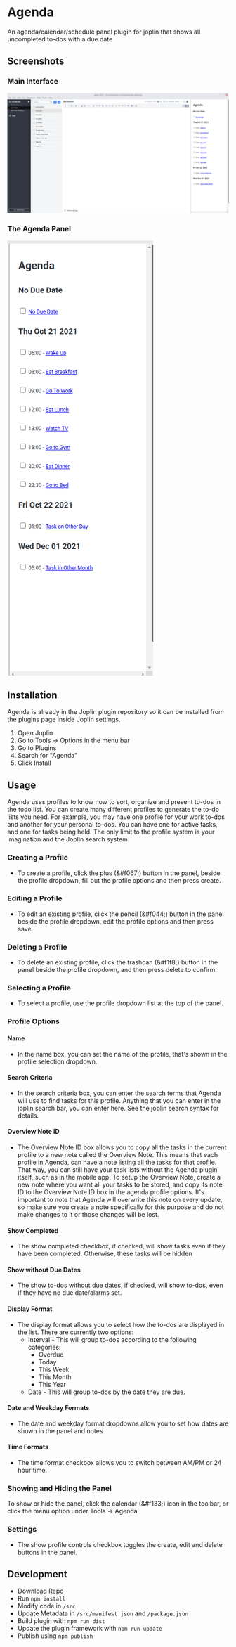 # Agenda

An agenda/calendar/schedule panel plugin for joplin that shows all uncompleted to-dos with a due date

## Screenshots

### Main Interface
![Screenshot1](docs/Screenshot1.png)

### The Agenda Panel
![Screenshot2](docs/Screenshot2.png)


## Installation
Agenda is already in the Joplin plugin repository so it can be installed from the plugins page inside Joplin settings.
1. Open Joplin
2. Go to Tools -> Options in the menu bar
3. Go to Plugins
4. Search for "Agenda"
5. Click Install

## Usage
Agenda uses profiles to know how to sort, organize and present to-dos in the todo list. You can create many different profiles to generate the to-do lists
you need. For example, you may have one profile for your work to-dos and another for your personal to-dos. You can have one for active tasks, and one for tasks being held. The only limit to the profile system is your imagination and the Joplin search system. 

### Creating a Profile
* To create a profile, click the plus (&#f067;) button in the panel, beside the profile dropdown, fill out the profile options and then press create.

### Editing a Profile
* To edit an existing profile, click the pencil (&#f044;) button in the panel beside the profile dropdown, edit the profile options and then press save.

### Deleting a Profile
* To delete an existing profile, click the trashcan (&#f1f8;) button in the panel beside the profile dropdown, and then press delete to confirm. 

### Selecting a Profile
* To select a profile, use the profile dropdown list at the top of the panel. 

### Profile Options

#### Name
* In the name box, you can set the name of the profile, that's shown in the profile selection dropdown. 

#### Search Criteria
* In the search criteria box, you can enter the search terms that Agenda will use to find tasks for this profile. Anything that you can enter in the joplin search bar, you can enter here. See the joplin search syntax for details. 

#### Overview Note ID
* The Overview Note ID box allows you to copy all the tasks in the current profile to a new note called the Overview Note. This means that each profile in Agenda, can have a note listing all the tasks for that profile. That way, you can still have your task lists without the Agenda plugin itself, such as in the mobile app. To setup the Overview Note, create a new note where you want all your tasks to be stored, and copy its note ID to the Overview Note ID box in the agenda profile options. It's important to note that Agenda will overwrite this note on every update, so make sure you create a note specifically for this purpose and do not make changes to it or those changes will be lost. 

#### Show Completed
* The show completed checkbox, if checked, will show tasks even if they have been completed. Otherwise, these tasks will be hidden

#### Show without Due Dates
* The show to-dos without due dates, if checked, will show to-dos, even if they have no due date/alarms set. 

#### Display Format
* The display format allows you to select how the to-dos are displayed in the list. There are currently two options:
    * Interval - This will group to-dos according to the following categories:
        - Overdue
        - Today
        - This Week
        - This Month
        - This Year
    * Date - This will group to-dos by the date they are due.

#### Date and Weekday Formats
* The date and weekday format dropdowns allow you to set how dates are shown in the panel and notes

#### Time Formats
* The time format checkbox allows you to switch between AM/PM or 24 hour time. 

### Showing and Hiding the Panel
To show or hide the panel, click the calendar (&#f133;) icon in the toolbar, or click the menu option under Tools -> Agenda

### Settings
* The show profile controls checkbox toggles the create, edit and delete buttons in the panel.

## Development
* Download Repo
* Run `npm install`
* Modify code in `/src`
* Update Metadata in `/src/manifest.json` and `/package.json`
* Build plugin with `npm run dist`
* Update the plugin framework with `npm run update`
* Publish using `npm publish`
